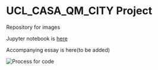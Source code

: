# UCL_CASA_QM_CITY Project
Repository for images

Jupyter notebook is [here](https://github.com/antoniosfiala/UCL_CASA_QM_CITY/blob/master/QM_Research_Assignment_20191229_v1.2.ipynb)

Accompanying essay is here(to be added)

![Process for code ](/UCL_CASA_QM_CITY/3_Images/QM_Flow.png)
